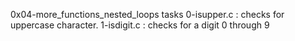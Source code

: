 0x04-more_functions_nested_loops tasks
0-isupper.c  : checks for uppercase character.
1-isdigit.c  : checks for a digit 0 through 9